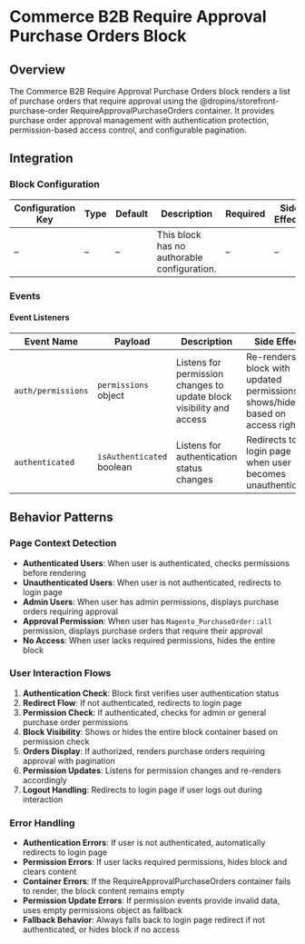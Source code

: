 # Commerce B2B Require Approval Purchase Orders Block

## Overview

The Commerce B2B Require Approval Purchase Orders block renders a list of purchase orders that require approval using the @dropins/storefront-purchase-order RequireApprovalPurchaseOrders container. It provides purchase order approval management with authentication protection, permission-based access control, and configurable pagination.

## Integration

### Block Configuration

| Configuration Key | Type | Default | Description | Required | Side Effects |
|-------------------|------|---------|-------------|----------|--------------|
| – | – | – | This block has no authorable configuration. | – | – |

<!-- ### URL Parameters

No URL parameters directly affect this block's behavior. -->

<!-- ### Local Storage

No localStorage keys are used by this block. -->

### Events

#### Event Listeners

| Event Name | Payload | Description | Side Effects |
|------------|---------|-------------|--------------|
| `auth/permissions` | `permissions` object | Listens for permission changes to update block visibility and access | Re-renders the block with updated permissions, shows/hides based on access rights |
| `authenticated` | `isAuthenticated` boolean | Listens for authentication status changes | Redirects to login page when user becomes unauthenticated |

<!-- #### Event Emitters

No events are emitted by this block. -->

## Behavior Patterns

### Page Context Detection

- **Authenticated Users**: When user is authenticated, checks permissions before rendering
- **Unauthenticated Users**: When user is not authenticated, redirects to login page
- **Admin Users**: When user has admin permissions, displays purchase orders requiring approval
- **Approval Permission**: When user has `Magento_PurchaseOrder::all` permission, displays purchase orders that require their approval
- **No Access**: When user lacks required permissions, hides the entire block

### User Interaction Flows

1. **Authentication Check**: Block first verifies user authentication status
2. **Redirect Flow**: If not authenticated, redirects to login page
3. **Permission Check**: If authenticated, checks for admin or general purchase order permissions
4. **Block Visibility**: Shows or hides the entire block container based on permission check
5. **Orders Display**: If authorized, renders purchase orders requiring approval with pagination
6. **Permission Updates**: Listens for permission changes and re-renders accordingly
7. **Logout Handling**: Redirects to login page if user logs out during interaction

### Error Handling

- **Authentication Errors**: If user is not authenticated, automatically redirects to login page
- **Permission Errors**: If user lacks required permissions, hides block and clears content
- **Container Errors**: If the RequireApprovalPurchaseOrders container fails to render, the block content remains empty
- **Permission Update Errors**: If permission events provide invalid data, uses empty permissions object as fallback
- **Fallback Behavior**: Always falls back to login page redirect if not authenticated, or hides block if no access
